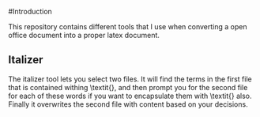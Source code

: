 #Introduction

This repository contains different tools that I use when converting a open office document into a proper latex document.

## Italizer

The italizer tool lets you select two files. It will find the terms in the first file that is contained withing \textit{}, and then prompt you for the second file for each of these words if you want to encapsulate them with \textit{} also. Finally it overwrites the second file with content based on your decisions.
